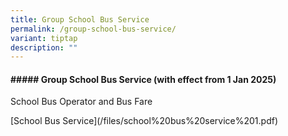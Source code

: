 ```yaml
---
title: Group School Bus Service
permalink: /group-school-bus-service/
variant: tiptap
description: ""
---
```

<h4>##### Group School Bus Service (with effect from 1 Jan 2025)</h4>
<p>School Bus Operator and Bus Fare</p>
<p></p>
<p>[School Bus Service](/files/school%20bus%20service%201.pdf)</p>